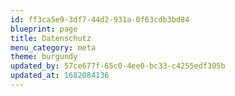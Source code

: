 ```yaml
---
id: ff3ca5e9-3df7-44d2-931a-0f63cdb3bd84
blueprint: page
title: Datenschutz
menu_category: meta
theme: burgundy
updated_by: 57ce677f-65c0-4ee0-bc33-c4255edf305b
updated_at: 1682084136
---
```

